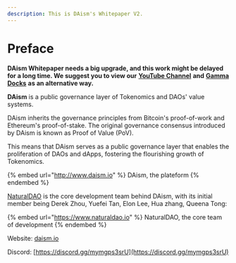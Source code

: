 ```yaml
---
description: This is DAism's Whitepaper V2.
---
```


# Preface

**DAism Whitepaper needs a big upgrade, and this work might be delayed for a long time. We suggest you to view our** [**YouTube Channel**](https://www.youtube.com/@daismcore8822) **and** [**Gamma Docks**](https://gamma.app/public/DAism1-An-Exchange-Good-Tokenomics-Needs-cp0hifw89174aw1) **as an alternative way.**



**DAism** is a public governance layer of Tokenomics and DAOs' value systems.&#x20;

DAism inherits the governance principles from Bitcoin's proof-of-work and Ethereum's proof-of-stake. The original governance consensus introduced by DAism is known as Proof of Value (PoV).

This means that DAism serves as a public governance layer that enables the proliferation of DAOs and dApps, fostering the flourishing growth of Tokenomics.&#x20;

{% embed url="http://www.daism.io" %}
DAism, the plateform
{% endembed %}

[NaturalDAO](https://app.gitbook.com/www.naturaldao.io) is the core development team behind DAism, with its initial member being Derek Zhou, Yuefei Tan, Elon Lee, Hua zhang, Queena Tong:

{% embed url="https://www.naturaldao.io" %}
NaturalDAO, the core team of development
{% endembed %}

Website: [daism.io](https://daism.io)

Discord: [https://discord.gg/mymgps3srU](https://discord.gg/mymgps3srU)
